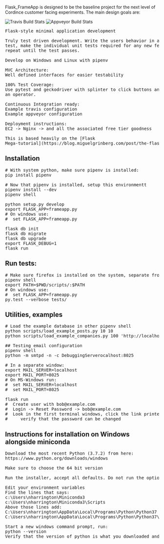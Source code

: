 Flask_FrameApp is designed to be the baseline project for the next level
of Cordince customer facing experiments. The main design goals are:

![Travis Build Stats](https://travis-ci.com/NathanHarrington/Flask_FrameApp.svg?branch=master)
![Appveyor Build Stats](https://ci.appveyor.com/api/projects/status/mojjlxt7dg5s2s6a/branch/master?svg=true)
<pre>
Flask-style minimal application development 

Truly test driven development. Write the users behavior in a functional
test, make the individual unit tests required for any new features,
repeat until the test passes.

Develop on Windows and Linux with pipenv

MVC Architecture:
Well defined interfaces for easier testability

100% Test Coverage:
Use pytest and geckodriver with splinter to click buttons and simulate
an operator.

Continuous Integration ready:
Example travis configuration
Example appveyor configuration

Deployment instructions:
EC2 -> Nginx -> and all the associated free tier goodness

This is based heavily on the [Flask
Mega-tutorial](https://blog.miguelgrinberg.com/post/the-flask-mega-tutorial-part-i-hello-world)
</pre>

## Installation
<pre>
# With system python, make sure pipenv is installed:
pip install pipenv

# Now that pipenv is installed, setup this environmentt 
pipenv install --dev
pipenv shell

python setup.py develop
export FLASK_APP=frameapp.py
# On windows use:
#  set FLASK_APP=frameapp.py

flask db init
flask db migrate
flask db upgrade
export FLASK_DEBUG=1
flask run
</pre>

## Run tests:
<pre>
# Make sure firefox is installed on the system, separate from the geckodriver
pipenv shell
export PATH=$PWD/scripts/:$PATH
# On windows use:
#  set FLASK_APP=frameapp.py
py.test --verbose tests/
</pre>

## Utilities, examples
<pre>
# Load the example database in other pipenv shell
python scripts/load_example_posts.py 10 10
python scripts/load_example_companies.py 100 'http://localhost:5000'

## Testing email configuration
pipenv shell
python -m smtpd -n -c DebuggingServerocalhost:8025

# In a separate window:
export MAIL_SERVER=localhost
export MAIL_PORT=8025
# On MS-Windows run:
#  set MAIL_SERVER=localhost
#  set MAIL_PORT=8025

flask run
#  Create user with bob@example.com
#  Login -> Reset Password -> bob@example.com
#  Look in the first terminal windows, click the link printed to log,
#     verify that the password can be changed
</pre>



## Instructions for installation on Windows alongside miniconda
<pre>
Download the most recent Python (3.7.2) from here:
https://www.python.org/downloads/windows

Make sure to choose the 64 bit version

Run the installer, accept all defaults. Do not run the option to expand the path length.

Edit your environment variables
Find the lines that says:
c:\Users\nharrington\Miniconda3
c:\Users\nharrington\Miniconda3\Scripts
Above those lines add:
C:\Users\nharrington\AppData\Local\Programs\Python\Python37
C:\Users\nharrington\AppData\Local\Programs\Python\Python37\Scripts

Start a new windows command prompt, run:
python --version
Verify that the version of python is what you downloaded and 'conda' does not appear anywhere in the python version
</pre>


